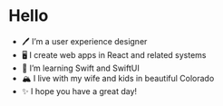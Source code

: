 # Hello

- 🖊️ I’m a user experience designer
- 🖥️ I create web apps in React and related systems
- 📲 I’m learning Swift and SwiftUI
- 🏔️ I live with my wife and kids in beautiful Colorado
- ✨ I hope you have a great day!